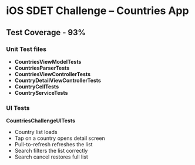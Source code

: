 # iOS SDET Challenge – Countries App


## Test Coverage - 93%

### Unit Test files
- **CountriesViewModelTests**
- **CountriesParserTests**
- **CountriesViewControllerTests**
- **CountryDetailViewControllerTests**
- **CountryCellTests**
- **CountryServiceTests**

### UI Tests
**CountriesChallengeUITests**
- Country list loads
- Tap on a country opens detail screen
- Pull-to-refresh refreshes the list
- Search filters the list correctly
- Search cancel restores full list

